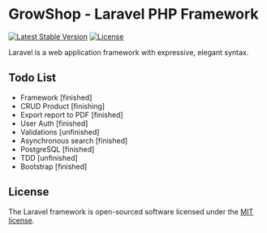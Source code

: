 # GrowShop - Laravel PHP Framework

[![Latest Stable Version](https://poser.pugx.org/laravel/framework/v/stable.svg)](https://packagist.org/packages/laravel/framework)
[![License](https://poser.pugx.org/laravel/framework/license.svg)](https://packagist.org/packages/laravel/framework)

Laravel is a web application framework with expressive, elegant syntax.

## Todo List
- Framework [finished]
- CRUD Product [finishing]
- Export report to PDF [finished]
- User Auth [finished]
- Validations [unfinished]
- Asynchronous search [finished]
- PostgreSQL [finished]
- TDD [unfinished]
- Bootstrap [finished]

## License

The Laravel framework is open-sourced software licensed under the [MIT license](http://opensource.org/licenses/MIT).
